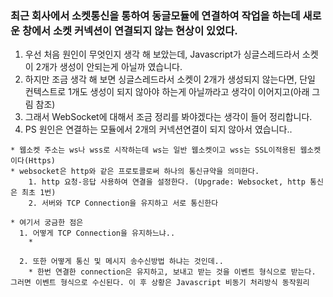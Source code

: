 ### 최근 회사에서 소켓통신을 통하여 동글모듈에 연결하여 작업을 하는데 새로운 창에서 소켓 커넥션이 연결되지 않는 현상이 있었다.

  1. 우선 처음 원인이 무엇인지 생각 해 보았는데, Javascript가 싱글스레드라서 소켓이 2개가 생성이 안되는게 아닐까 였습니다.
  2. 하지만 조금 생각 해 보면 싱글스레드라서 소켓이 2개가 생성되지 않는다면, 단일 컨텍스트로 1개도 생성이 되지 않아야 하는게 아닐까라고 생각이 이어지고(아래 그림 참조)
  3. 그래서 WebSocket에 대해서 조금 정리를 봐야겠다는 생각이 들어 정리합니다.
  4. PS 원인은 연결하는 모듈에서 2개의 커넥션연결이 되지 않아서 였습니다..

    * 웹소켓 주소는 ws나 wss로 시작하는데 ws는 일반 웹소켓이고 wss는 SSL이적용된 웹소켓이다(Https)
    * websocket은 http와 같은 프로토콜로써 하나의 통신규약을 의미한다. 
        1. http 요청-응답 사용하여 연결을 설정한다. (Upgrade: Websocket, http 통신은 최초 1번)
        2. 서버와 TCP Connection을 유지하고 서로 통신한다 

    * 여기서 궁금한 점은 
      1. 어떻게 TCP Connection을 유지하느냐..
        * 

      2. 또한 어떻게 통신 및 메시지 송수신방법 하냐는 것인데.. 
        * 한번 연결한 connection은 유지하고, 보내고 받는 것을 이벤트 형식으로 받는다. 그러면 이벤트 형식으로 수신된다. 이 후 상황은 Javascript 비동기 처리방식 동작원리